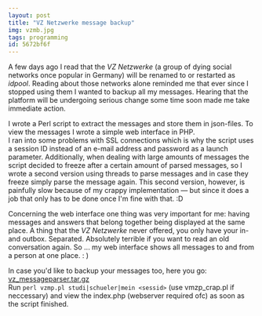 ```yaml
---
layout: post
title: "VZ Netzwerke message backup"
img: vzmb.jpg
tags: programming
id: 5672bf6f
---
```


A few days ago I read that the *VZ Netzwerke* (a group of dying social networks once popular in Germany) will be renamed to or restarted as *idpool*. Reading about those networks alone reminded me that ever since I stopped using them I wanted to backup all my messages. Hearing that the platform will be undergoing serious change some time soon made me take immediate action.

I wrote a Perl script to extract the messages and store them in json-files. To view the messages I wrote a simple web interface in PHP.  
I ran into some problems with SSL connections which is why the script uses a session ID instead of an e-mail address and password as a launch parameter. Additionally, when dealing with large amounts of messages the script decided to freeze after a certain amount of parsed messages, so I wrote a second version using threads to parse messages and in case they freeze simply parse the message again. This second version, however, is painfully slow because of my crappy implementation — but since it does a job that only has to be done once I'm fine with that. :D

Concerning the web interface one thing was very important for me: having messages and answers that belong together being displayed at the same place. A thing that the *VZ Netzwerke* never offered, you only have your in- and outbox. Separated. Absolutely terrible if you want to read an old conversation again. So ... my web interface shows all messages to and from a person at one place. : )

In case you'd like to backup your messages too, here you go: [vz_messageparser.tar.gz](static/dl/vz_messageparser.tar.gz)  
Run `perl vzmp.pl studi|schueler|mein <sessid>` (use vmzp_crap.pl if neccessary) and view the index.php (webserver required ofc) as soon as the script finished.

<!-- ytdd:Here is a video showing how it works.:Mm_LEnnp-mE -->